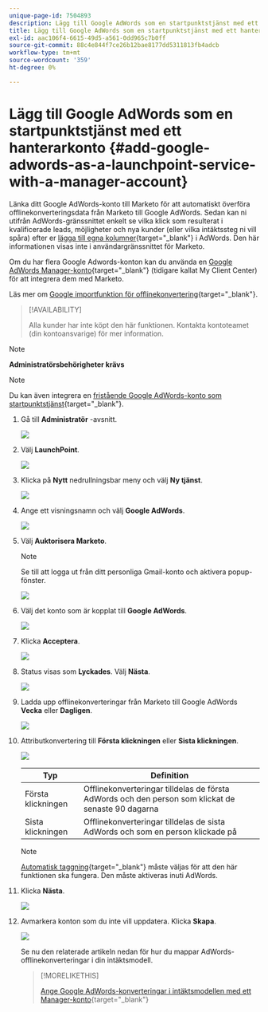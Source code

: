 ```yaml
---
unique-page-id: 7504893
description: Lägg till Google AdWords som en startpunktstjänst med ett hanterarkonto - Marketo Docs - produktdokumentation
title: Lägg till Google AdWords som en startpunktstjänst med ett hanterarkonto
exl-id: aac106f4-6615-49d5-a561-0dd965c7b0ff
source-git-commit: 88c4e844f7ce26b12bae8177dd5311813fb4adcb
workflow-type: tm+mt
source-wordcount: '359'
ht-degree: 0%

---
```


# Lägg till Google AdWords som en startpunktstjänst med ett hanterarkonto {#add-google-adwords-as-a-launchpoint-service-with-a-manager-account}

Länka ditt Google AdWords-konto till Marketo för att automatiskt överföra offlinekonverteringsdata från Marketo till Google AdWords. Sedan kan ni utifrån AdWords-gränssnittet enkelt se vilka klick som resulterat i kvalificerade leads, möjligheter och nya kunder (eller vilka intäktssteg ni vill spåra) efter er  [lägga till egna kolumner](https://support.google.com/adwords/answer/3073556){target="_blank"} i AdWords. Den här informationen visas inte i användargränssnittet för Marketo.

Om du har flera Google Adwords-konton kan du använda en [Google AdWords Manager-konto](https://www.google.com/adwords/manager-accounts/){target="_blank"} (tidigare kallat My Client Center) för att integrera dem med Marketo.

Läs mer om [Google importfunktion för offlinekonvertering](https://support.google.com/adwords/answer/2998031?hl=en){target="_blank"}.

>[!AVAILABILITY]
>
>Alla kunder har inte köpt den här funktionen. Kontakta kontoteamet (din kontoansvarige) för mer information.

>[!NOTE]
>
>**Administratörsbehörigheter krävs**

>[!NOTE]
>
>Du kan även integrera en [fristående Google AdWords-konto som startpunktstjänst](/help/marketo/product-docs/administration/additional-integrations/add-google-adwords-as-a-launchpoint-service.md){target="_blank"}.

1. Gå till **Administratör** -avsnitt.

   ![](assets/add-google-adwords-as-a-launchpoint-service-with-a-manager-1.png)

1. Välj **LaunchPoint**.

   ![](assets/add-google-adwords-as-a-launchpoint-service-with-a-manager-2.png)

1. Klicka på **Nytt** nedrullningsbar meny och välj **Ny tjänst**.

   ![](assets/add-google-adwords-as-a-launchpoint-service-with-a-manager-3.png)

1. Ange ett visningsnamn och välj **Google AdWords**.

   ![](assets/add-google-adwords-as-a-launchpoint-service-with-a-manager-4.png)

1. Välj **Auktorisera Marketo**.

   >[!NOTE]
   >
   >Se till att logga ut från ditt personliga Gmail-konto och aktivera popup-fönster.

   ![](assets/add-google-adwords-as-a-launchpoint-service-with-a-manager-5.png)

1. Välj det konto som är kopplat till **Google AdWords**.

   ![](assets/add-google-adwords-as-a-launchpoint-service-with-a-manager-6.png)

1. Klicka **Acceptera**.

   ![](assets/add-google-adwords-as-a-launchpoint-service-with-a-manager-7.png)

1. Status visas som **Lyckades**. Välj **Nästa**.

   ![](assets/add-google-adwords-as-a-launchpoint-service-with-a-manager-8.png)

1. Ladda upp offlinekonverteringar från Marketo till Google AdWords **Vecka** eller **Dagligen**.

   ![](assets/add-google-adwords-as-a-launchpoint-service-with-a-manager-9.png)

1. Attributkonvertering till **Första klickningen** eller **Sista klickningen**.

   ![](assets/add-google-adwords-as-a-launchpoint-service-with-a-manager-10.png)

   | Typ | Definition |
   |---|---|
   | Första klickningen | Offlinekonverteringar tilldelas de första AdWords och den person som klickat de senaste 90 dagarna |
   | Sista klickningen | Offlinekonverteringar tilldelas de sista AdWords och som en person klickade på |

   >[!NOTE]
   >
   >[Automatisk taggning](https://support.google.com/adwords/answer/1752125?hl=en){target="_blank"} måste väljas för att den här funktionen ska fungera. Den måste aktiveras inuti AdWords.

1. Klicka **Nästa**.

   ![](assets/add-google-adwords-as-a-launchpoint-service-with-a-manager-11.png)

1. Avmarkera konton som du inte vill uppdatera. Klicka **Skapa**.

   ![](assets/add-google-adwords-as-a-launchpoint-service-with-a-manager-12.png)

   Se nu den relaterade artikeln nedan för hur du mappar AdWords-offlinekonverteringar i din intäktsmodell.

   >[!MORELIKETHIS]
   >
   >[Ange Google AdWords-konverteringar i intäktsmodellen med ett Manager-konto](/help/marketo/product-docs/reporting/revenue-cycle-analytics/revenue-cycle-models/set-google-adwords-conversions-in-the-revenue-model-with-a-manager-account.md){target="_blank"}
